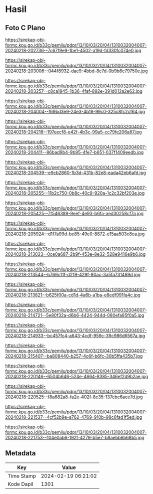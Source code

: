 # Hasil

## Foto C Plano

https://sirekap-obj-formc.kpu.go.id/b33c/pemilu/pdpr/13/10/03/20/04/1310032004007-20240218-202736--7c67f9e9-1be1-4502-a19d-fd330fc074e0.jpg

https://sirekap-obj-formc.kpu.go.id/b33c/pemilu/pdpr/13/10/03/20/04/1310032004007-20240218-203006--044f8932-dae9-4bbd-8c7d-0b9b6c79750e.jpg

https://sirekap-obj-formc.kpu.go.id/b33c/pemilu/pdpr/13/10/03/20/04/1310032004007-20240218-203257--c8ca1945-1b36-4faf-892e-391d012a2e62.jpg

https://sirekap-obj-formc.kpu.go.id/b33c/pemilu/pdpr/13/10/03/20/04/1310032004007-20240218-204004--f69bd3e9-24e3-4b18-99c0-325c8fc2cf64.jpg

https://sirekap-obj-formc.kpu.go.id/b33c/pemilu/pdpr/13/10/03/20/04/1310032004007-20240218-204218--197eecf8-e42f-4b3c-99a5-cc79fe206a87.jpg

https://sirekap-obj-formc.kpu.go.id/b33c/pemilu/pdpr/13/10/03/20/04/1310032004007-20240218-204411--86bad9b4-9b95-4fe7-b651-037f1409eedb.jpg

https://sirekap-obj-formc.kpu.go.id/b33c/pemilu/pdpr/13/10/03/20/04/1310032004007-20240218-204539--e9cb2860-1b3d-431b-82e8-eada42eb6afd.jpg

https://sirekap-obj-formc.kpu.go.id/b33c/pemilu/pdpr/13/10/03/20/04/1310032004007-20240218-205255--11b2c750-0b8c-40c9-920a-1c2c32bf203e.jpg

https://sirekap-obj-formc.kpu.go.id/b33c/pemilu/pdpr/13/10/03/20/04/1310032004007-20240218-205425--7f546389-9eef-4e93-b6fa-aed30258cf7a.jpg

https://sirekap-obj-formc.kpu.go.id/b33c/pemilu/pdpr/13/10/03/20/04/1310032004007-20240218-205924--d1f7a99d-be85-49e0-8872-e15aa503c8ca.jpg

https://sirekap-obj-formc.kpu.go.id/b33c/pemilu/pdpr/13/10/03/20/04/1310032004007-20240218-213023--0ce0a687-2b9f-453e-8e32-528e9416e9b6.jpg

https://sirekap-obj-formc.kpu.go.id/b33c/pemilu/pdpr/13/10/03/20/04/1310032004007-20240218-213544--b769c11f-d219-429f-80ac-3a5fa731489d.jpg

https://sirekap-obj-formc.kpu.go.id/b33c/pemilu/pdpr/13/10/03/20/04/1310032004007-20240218-213821--b625f00a-cd1d-4a6b-a1ba-e8edf991fa4c.jpg

https://sirekap-obj-formc.kpu.go.id/b33c/pemilu/pdpr/13/10/03/20/04/1310032004007-20240218-214721--5e80f32a-d6b6-4424-944d-080efa85f0a5.jpg

https://sirekap-obj-formc.kpu.go.id/b33c/pemilu/pdpr/13/10/03/20/04/1310032004007-20240218-214933--bc457fc4-a643-4cdf-959c-39c986d6567a.jpg

https://sirekap-obj-formc.kpu.go.id/b33c/pemilu/pdpr/13/10/03/20/04/1310032004007-20240218-215407--ba808440-b257-4c6f-b6fc-30b5ffa435b7.jpg

https://sirekap-obj-formc.kpu.go.id/b33c/pemilu/pdpr/13/10/03/20/04/1310032004007-20240218-220146--6504b646-524e-4664-8385-346ef2d9b2ae.jpg

https://sirekap-obj-formc.kpu.go.id/b33c/pemilu/pdpr/13/10/03/20/04/1310032004007-20240218-220525--f8a682a8-fa2e-402f-8c35-137cbc6ace7d.jpg

https://sirekap-obj-formc.kpu.go.id/b33c/pemilu/pdpr/13/10/03/20/04/1310032004007-20240218-221537--4cf52b9e-a762-4769-910b-98c6fad1f5ed.jpg

https://sirekap-obj-formc.kpu.go.id/b33c/pemilu/pdpr/13/10/03/20/04/1310032004007-20240218-221753--104e0ab6-192f-4279-b5e7-b8aebb6b68b5.jpg


## Metadata

| Key        | Value               |
| ---------- | ------------------- |
| Time Stamp | 2024-02-19 06:21:02 |
| Kode Dapil | 1301                |



